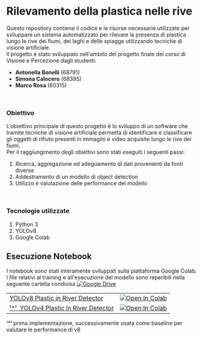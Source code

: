 # Rilevamento della plastica nelle rive

Questo repository contiene il codice e le risorse necessarie utilizzate per sviluppare un sistema automatizzato per rilevare la presenza di plastica lungo le rive dei fiumi, dei laghi e delle spiagge utilizzando tecniche di visione artificiale.
</br>
Il progetto è stato sviluppato nell'ambito del progetto finale del corso di Visione e Percezione dagli studenti:
- **Antonella Bonelli** (68791)
- **Simona Calocero** (68395)
- **Marco Rosa** (60315)
</br>

### Obiettivo
L'obiettivo principale di questo progetto è lo sviluppo di un software che tramite tecniche di visione artificiale permetta di identificare e classificare gli oggetti di rifiuto presenti in immagini e video acquisite lungo le rive dei fiumi.</br>
Per il raggiungimento degli obiettivi sono stati eseguiti i seguenti passi:

1. Ricerca, aggregazione ed adeguamento di dati provenienti da fonti diverse
1. Addestramento di un modello di object detection
1. Utilizzo e valutazione delle performance del modello
</br>

### Tecnologie utilizzate
1. Python 3
1. YOLOv8
1. Google Colab

## Esecuzione Notebook

I notebook sono stati interamente sviluppati sulla piattaforma Google Colab. I file relativi al training e all'esecuzione del modello sono reperibili nella seguente cartella condivisa [![Google Drive](https://img.shields.io/badge/Google%20Drive-4285F4?style=for-the-badge&logo=googledrive&logoColor=white)](https://drive.google.com/drive/folders/1FuXaQC4JHdcJBVd9mniK8hEK6TpIsK8A)

|  |  |
| ----------- | ----------- |
| [YOLOv8 Plastic in River Detector](https://github.com/rosamarco/plastic_in_river_detector/blob/main/yolov8_plastic_in_river_detector.ipynb)      | [![Open In Colab](https://colab.research.google.com/assets/colab-badge.svg)](https://colab.research.google.com/github/rosamarco/plastic_in_river_detector/blob/main/yolov8_plastic_in_river_detector.ipynb) |
| [⁽*⁾  YOLOv4 Plastic in River Detector](URL_DEL_NOTEBOOK2)  | [![Open In Colab](https://colab.research.google.com/assets/colab-badge.svg)](URL_DEL_NOTEBOOK2) |

⁽*⁾ prima implementazione, successivamente usata come baseline per valutare le performance di v8